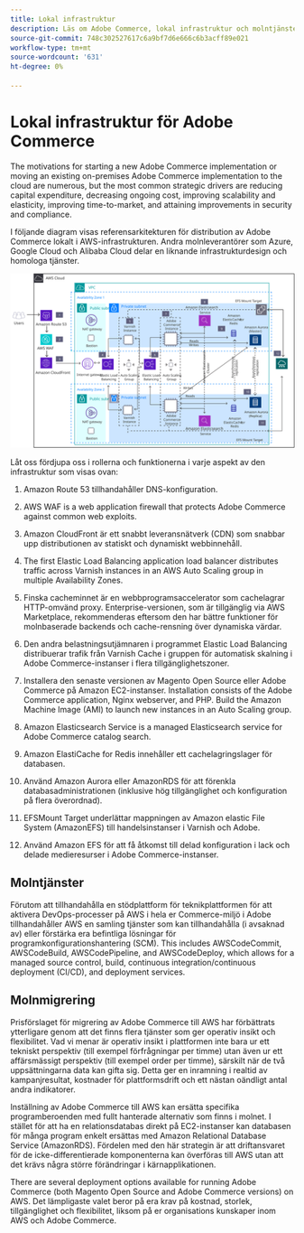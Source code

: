 ```yaml
---
title: Lokal infrastruktur
description: Läs om Adobe Commerce, lokal infrastruktur och molntjänster från tredje part.
source-git-commit: 748c302527617c6a9bf7d6e666c6b3acff89e021
workflow-type: tm+mt
source-wordcount: '631'
ht-degree: 0%

---
```



# Lokal infrastruktur för Adobe Commerce

The motivations for starting a new Adobe Commerce implementation or moving an existing on-premises Adobe Commerce implementation to the cloud are numerous, but the most common strategic drivers are reducing capital expenditure, decreasing ongoing cost, improving scalability and elasticity, improving time-to-market, and attaining improvements in security and compliance.

I följande diagram visas referensarkitekturen för distribution av Adobe Commerce lokalt i AWS-infrastrukturen. Andra molnleverantörer som Azure, Google Cloud och Alibaba Cloud delar en liknande infrastrukturdesign och homologa tjänster.

![Bild som visar infrastruktur för Adobe-handel på värdtjänster på molntjänster från tredje part](../../assets/playbooks/on-premises-infrastructure.svg)

Låt oss fördjupa oss i rollerna och funktionerna i varje aspekt av den infrastruktur som visas ovan:

1. Amazon Route 53 tillhandahåller DNS-konfiguration.

1. AWS WAF is a web application firewall that protects Adobe Commerce against common web exploits.

1. Amazon CloudFront är ett snabbt leveransnätverk (CDN) som snabbar upp distributionen av statiskt och dynamiskt webbinnehåll.

1. The first Elastic Load Balancing application load balancer distributes traffic across Varnish instances in an AWS Auto Scaling group in multiple Availability Zones.

1. Finska cacheminnet är en webbprogramsaccelerator som cachelagrar HTTP-omvänd proxy. Enterprise-versionen, som är tillgänglig via AWS Marketplace, rekommenderas eftersom den har bättre funktioner för molnbaserade backends och cache-rensning över dynamiska värdar.

1. Den andra belastningsutjämnaren i programmet Elastic Load Balancing distribuerar trafik från Varnish Cache i gruppen för automatisk skalning i Adobe Commerce-instanser i flera tillgänglighetszoner.

1. Installera den senaste versionen av Magento Open Source eller Adobe Commerce på Amazon EC2-instanser. Installation consists of the Adobe Commerce application, Nginx webserver, and PHP. Build the Amazon Machine Image (AMI) to launch new instances in an Auto Scaling group.

1. Amazon Elasticsearch Service is a managed Elasticsearch service for Adobe Commerce catalog search.

1. Amazon ElastiCache for Redis innehåller ett cachelagringslager för databasen.

1. Använd Amazon Aurora eller AmazonRDS för att förenkla databasadministrationen (inklusive hög tillgänglighet och konfiguration på flera överordnad).

1. EFSMount Target underlättar mappningen av Amazon elastic File System (AmazonEFS) till handelsinstanser i Varnish och Adobe.

1. Använd Amazon EFS för att få åtkomst till delad konfiguration i lack och delade medieresurser i Adobe Commerce-instanser.

## Molntjänster

Förutom att tillhandahålla en stödplattform för teknikplattformen för att aktivera DevOps-processer på AWS i hela er Commerce-miljö i Adobe tillhandahåller AWS en samling tjänster som kan tillhandahålla (i avsaknad av) eller förstärka era befintliga lösningar för programkonfigurationshantering (SCM). This includes AWSCodeCommit, AWSCodeBuild, AWSCodePipeline, and AWSCodeDeploy, which allows for a managed source control, build, continuous integration/continuous deployment (CI/CD), and deployment services.

## Molnmigrering

Prisförslaget för migrering av Adobe Commerce till AWS har förbättrats ytterligare genom att det finns flera tjänster som ger operativ insikt och flexibilitet. Vad vi menar är operativ insikt i plattformen inte bara ur ett tekniskt perspektiv (till exempel förfrågningar per timme) utan även ur ett affärsmässigt perspektiv (till exempel order per timme), särskilt när de två uppsättningarna data kan gifta sig. Detta ger en inramning i realtid av kampanjresultat, kostnader för plattformsdrift och ett nästan oändligt antal andra indikatorer.

Inställning av Adobe Commerce till AWS kan ersätta specifika programberoenden med fullt hanterade alternativ som finns i molnet. I stället för att ha en relationsdatabas direkt på EC2-instanser kan databasen för många program enkelt ersättas med Amazon Relational Database Service (AmazonRDS). Fördelen med den här strategin är att driftansvaret för de icke-differentierade komponenterna kan överföras till AWS utan att det krävs några större förändringar i kärnapplikationen.

There are several deployment options available for running Adobe Commerce (both Magento Open Source and Adobe Commerce versions) on AWS. Det lämpligaste valet beror på era krav på kostnad, storlek, tillgänglighet och flexibilitet, liksom på er organisations kunskaper inom AWS och Adobe Commerce.
